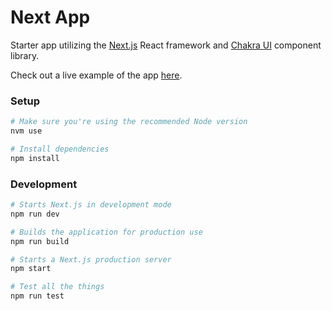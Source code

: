 # Next App

Starter app utilizing the [Next.js](https://nextjs.org/) React framework and [Chakra UI](https://chakra-ui.com/) component library.

Check out a live example of the app [here](https://next-app.seth.now.sh).

### Setup

```bash
# Make sure you're using the recommended Node version
nvm use

# Install dependencies
npm install
```

### Development

```bash
# Starts Next.js in development mode
npm run dev

# Builds the application for production use
npm run build

# Starts a Next.js production server
npm start

# Test all the things
npm run test
```
